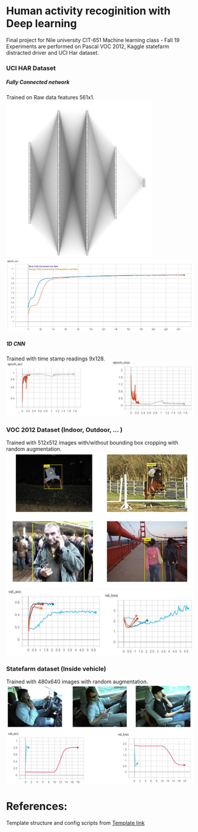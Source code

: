 # Human activity recoginition with Deep learning
Final project for Nile university CIT-651 Machine learning class - Fall 19
Experiments are performed on Pascal VOC 2012, Kaggle statefarm distracted driver and UCI Har dataset.

### UCI HAR Dataset
##### Fully Connected network
Trained on Raw data features 561x1.
![Image description](etc/fig_1.PNG)
![Image description](etc/fig_2.PNG)
##### 1D CNN
Trained with time stamp readings 9x128.
![Image description](etc/fig_3.PNG)

### VOC 2012 Dataset (Indoor, Outdoor, ... )
Trained with 512x512 images with/without bounding box cropping with random augmentation.
![Image description](etc/fig_8.PNG)
![Image description](etc/FIG_4.PNG)

### Statefarm dataset (Inside vehicle)
Trained with 480x640 images with random augmentation.
![Image description](etc/fig_5.PNG)
![Image description](etc/fig_6.PNG)

# References:
Template structure and config scripts from [Template link](https://github.com/moemen95/Pytorch-Project-Template)

